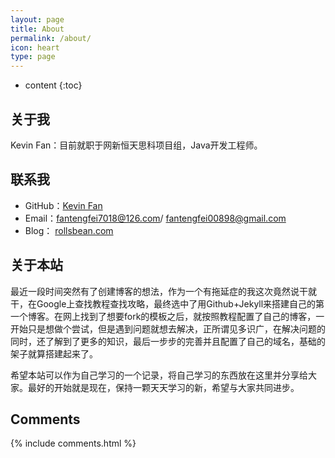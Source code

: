 ```yaml
---
layout: page
title: About
permalink: /about/
icon: heart
type: page
---
```


* content
{:toc}

## 关于我

Kevin Fan：目前就职于网新恒天思科项目组，Java开发工程师。


## 联系我

* GitHub：[Kevin Fan](https://github.com/RollsBean)
* Email：fantengfei7018@126.com/ fantengfei00898@gmail.com
* Blog： [rollsbean.com](https://rollsbean.com)

## 关于本站

最近一段时间突然有了创建博客的想法，作为一个有拖延症的我这次竟然说干就干，在Google上查找教程查找攻略，最终选中了用Github+Jekyll来搭建自己的第
一个博客。在网上找到了想要fork的模板之后，就按照教程配置了自己的博客，一开始只是想做个尝试，但是遇到问题就想去解决，正所谓见多识广，在解决问题的
同时，还了解到了更多的知识，最后一步步的完善并且配置了自己的域名，基础的架子就算搭建起来了。

希望本站可以作为自己学习的一个记录，将自己学习的东西放在这里并分享给大家。最好的开始就是现在，保持一颗天天学习的新，希望与大家共同进步。

## Comments

{% include comments.html %}

